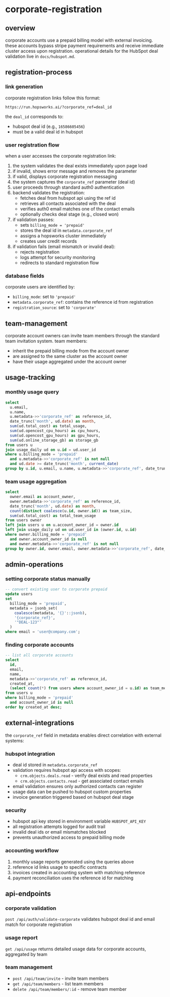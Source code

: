 # corporate-registration

## overview

corporate accounts use a prepaid billing model with external invoicing. these accounts bypass stripe payment requirements and receive immediate cluster access upon registration. operational details for the HubSpot deal validation live in `docs/hubspot.md`.

## registration-process

### link generation
corporate registration links follow this format:
```
https://run.hopsworks.ai/?corporate_ref=deal_id
```

the `deal_id` corresponds to:
- hubspot deal id (e.g., `16586605456`)
- must be a valid deal id in hubspot

### user registration flow
when a user accesses the corporate registration link:
1. the system validates the deal exists immediately upon page load
2. if invalid, shows error message and removes the parameter
3. if valid, displays corporate registration messaging
4. the system captures the `corporate_ref` parameter (deal id)
5. user proceeds through standard auth0 authentication
6. backend validates the registration:
   - fetches deal from hubspot api using the ref id
   - retrieves all contacts associated with the deal
   - verifies auth0 email matches one of the contact emails
   - optionally checks deal stage (e.g., closed won)
7. if validation passes:
   - sets `billing_mode = 'prepaid'`
   - stores the deal id in `metadata.corporate_ref`
   - assigns a hopsworks cluster immediately
   - creates user credit records
8. if validation fails (email mismatch or invalid deal):
   - rejects registration
   - logs attempt for security monitoring
   - redirects to standard registration flow

### database fields
corporate users are identified by:
- `billing_mode`: set to `'prepaid'`
- `metadata.corporate_ref`: contains the reference id from registration
- `registration_source`: set to `'corporate'`

## team-management

corporate account owners can invite team members through the standard team invitation system. team members:
- inherit the prepaid billing mode from the account owner
- are assigned to the same cluster as the account owner
- have their usage aggregated under the account owner

## usage-tracking

### monthly usage query
```sql
select 
  u.email,
  u.name,
  u.metadata->>'corporate_ref' as reference_id,
  date_trunc('month', ud.date) as month,
  sum(ud.total_cost) as total_usage,
  sum(ud.opencost_cpu_hours) as cpu_hours,
  sum(ud.opencost_gpu_hours) as gpu_hours,
  sum(ud.online_storage_gb) as storage_gb
from users u
join usage_daily ud on u.id = ud.user_id
where u.billing_mode = 'prepaid'
  and u.metadata->>'corporate_ref' is not null
  and ud.date >= date_trunc('month', current_date)
group by u.id, u.email, u.name, u.metadata->>'corporate_ref', date_trunc('month', ud.date);
```

### team usage aggregation
```sql
select 
  owner.email as account_owner,
  owner.metadata->>'corporate_ref' as reference_id,
  date_trunc('month', ud.date) as month,
  count(distinct coalesce(u.id, owner.id)) as team_size,
  sum(ud.total_cost) as total_team_usage
from users owner
left join users u on u.account_owner_id = owner.id
left join usage_daily ud on ud.user_id in (owner.id, u.id)
where owner.billing_mode = 'prepaid'
  and owner.account_owner_id is null
  and owner.metadata->>'corporate_ref' is not null
group by owner.id, owner.email, owner.metadata->>'corporate_ref', date_trunc('month', ud.date);
```

## admin-operations

### setting corporate status manually
```sql
-- convert existing user to corporate prepaid
update users 
set 
  billing_mode = 'prepaid',
  metadata = jsonb_set(
    coalesce(metadata, '{}'::jsonb),
    '{corporate_ref}',
    '"DEAL-123"'
  )
where email = 'user@company.com';
```

### finding corporate accounts
```sql
-- list all corporate accounts
select 
  id,
  email,
  name,
  metadata->>'corporate_ref' as reference_id,
  created_at,
  (select count(*) from users where account_owner_id = u.id) as team_members
from users u
where billing_mode = 'prepaid'
  and account_owner_id is null
order by created_at desc;
```

## external-integrations

the `corporate_ref` field in metadata enables direct correlation with external systems:

### hubspot integration
- deal id stored in `metadata.corporate_ref`
- validation requires hubspot api access with scopes:
  - `crm.objects.deals.read` - verify deal exists and read properties
  - `crm.objects.contacts.read` - get associated contact emails
- email validation ensures only authorized contacts can register
- usage data can be pushed to hubspot custom properties
- invoice generation triggered based on hubspot deal stage

### security
- hubspot api key stored in environment variable `HUBSPOT_API_KEY`
- all registration attempts logged for audit trail
- invalid deal ids or email mismatches blocked
- prevents unauthorized access to prepaid billing mode

### accounting workflow
1. monthly usage reports generated using the queries above
2. reference id links usage to specific contracts
3. invoices created in accounting system with matching reference
4. payment reconciliation uses the reference id for matching

## api-endpoints

### corporate validation
`post /api/auth/validate-corporate`
validates hubspot deal id and email match for corporate registration

### usage report
`get /api/usage`
returns detailed usage data for corporate accounts, aggregated by team

### team management
- `post /api/team/invite` - invite team members
- `get /api/team/members` - list team members
- `delete /api/team/members/:id` - remove team member
